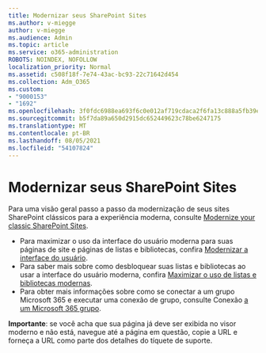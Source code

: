 ```yaml
---
title: Modernizar seus SharePoint Sites
ms.author: v-miegge
author: v-miegge
ms.audience: Admin
ms.topic: article
ms.service: o365-administration
ROBOTS: NOINDEX, NOFOLLOW
localization_priority: Normal
ms.assetid: c508f18f-7e74-43ac-bc93-22c71642d454
ms.collection: Adm_O365
ms.custom:
- "9000153"
- "1692"
ms.openlocfilehash: 3f0fdc6988ea693f6c0e012af719cdaca2f6fa13c888a5fb39e35387e1a820e7
ms.sourcegitcommit: b5f7da89a650d2915dc652449623c78be6247175
ms.translationtype: MT
ms.contentlocale: pt-BR
ms.lasthandoff: 08/05/2021
ms.locfileid: "54107824"
---
```

# <a name="modernize-your-sharepoint-sites"></a>Modernizar seus SharePoint Sites

Para uma visão geral passo a passo da modernização de seus sites SharePoint clássicos para a experiência moderna, consulte [Modernize your classic SharePoint Sites](https://docs.microsoft.com/sharepoint/dev/transform/modernize-classic-sites).

* Para maximizar o uso da interface do usuário moderna para suas páginas de site e páginas de listas e bibliotecas, confira [Modernizar a interface do usuário](https://docs.microsoft.com/sharepoint/dev/transform/modernize-userinterface).
* Para saber mais sobre como desbloquear suas listas e bibliotecas ao usar a interface do usuário moderna, confira [Maximizar o uso de listas e bibliotecas modernas](https://docs.microsoft.com/sharepoint/dev/transform/modernize-userinterface-lists-and-libraries).
* Para obter mais informações sobre como se conectar a um grupo Microsoft 365 e executar uma conexão de grupo, consulte Conexão [a um Microsoft 365 grupo](https://docs.microsoft.com/sharepoint/dev/transform/modernize-connect-to-office365-group).

**Importante**: se você acha que sua página já deve ser exibida no visor moderno e não está, navegue até a página em questão, copie a URL e forneça a URL como parte dos detalhes do tíquete de suporte.
